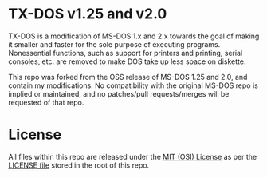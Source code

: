 # TX-DOS v1.25 and v2.0
TX-DOS is a modification of MS-DOS 1.x and 2.x towards the goal of making it smaller and faster for the sole purpose of executing programs.  Nonessential functions, such as support for printers and printing, serial consoles, etc. are removed to make DOS take up less space on diskette.

This repo was forked from the OSS release of MS-DOS 1.25 and 2.0, and contain my modifications.  No compatibility with the original MS-DOS repo is implied or maintained, and no patches/pull requests/merges will be requested of that repo.

# License
All files within this repo are released under the [MIT (OSI) License]( https://en.wikipedia.org/wiki/MIT_License) as per the [LICENSE file](https://github.com/Microsoft/MS-DOS/blob/master/LICENSE.md) stored in the root of this repo.
